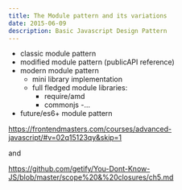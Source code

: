 ```yaml
---
title: The Module pattern and its variations
date: 2015-06-09
description: Basic Javascript Design Pattern
---
```


- classic module pattern
- modified module pattern (publicAPI reference)
- modern module pattern
  - mini library implementation
  - full fledged module libraries:
    - require/amd
    - commonjs
    -...
- future/es6+ module pattern

https://frontendmasters.com/courses/advanced-javascript/#v=02q15123qy&skip=1

and

https://github.com/getify/You-Dont-Know-JS/blob/master/scope%20&%20closures/ch5.md